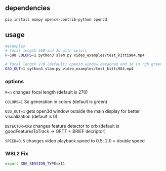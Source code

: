 ## dependencies
```bash
pip install numpy opencv-contrib-python open3d
```

## usage

```bash
#examples
# focal length 500 and 3d with colors
F=500 COLORS=1 python3 slam.py video_examples/test_kitti984.mp4

# focal length 270 (default) open3d window detached and 3d in rgb green
O3D_OUT=1 python3 slam.py video_examples/test_kitti984.mp4
```
### options

`F=n`  changes focal length (default is 270)

`COLORS=1`  3d generation in colors (default is green)

`O3D_OUT=1`  gets open3d window outside the main display for better visualization (default is 0)

`DETECTOR=ORB`  changes feature detector to orb (default is goodFeaturesToTrack -> GFTT + BRIEF decriptor)

`SPEED=O.5`  changes video playback speed to 0.5; 2.0 = double speed

### WSL2 Fix
```bash
export XDG_SESSION_TYPE=x11
```